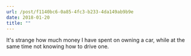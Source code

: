 ```yaml
---
url: /post/f1140bc6-0a85-4fc3-b233-4da149ab9b9e
date: 2018-01-20
title: ""
---
```


It's strange how much money I have spent on owning a car, while at the same time not knowing how to drive one.